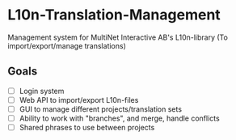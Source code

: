 # L10n-Translation-Management
Management system for MultiNet Interactive AB's L10n-library (To import/export/manage translations)

## Goals
- [ ] Login system
- [ ] Web API to import/export L10n-files
- [ ] GUI to manage different projects/translation sets
- [ ] Ability to work with "branches", and merge, handle conflicts
- [ ] Shared phrases to use between projects
